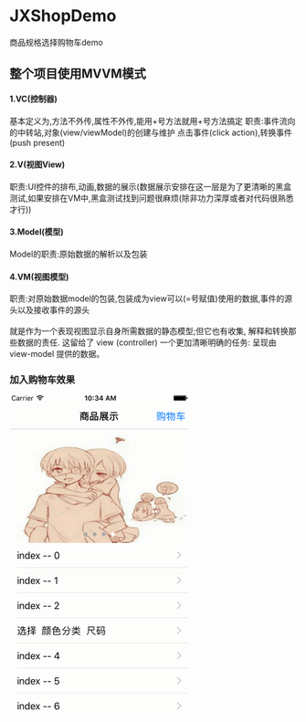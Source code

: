 # JXShopDemo
商品规格选择购物车demo

## 整个项目使用MVVM模式

<p>

#### 1.VC(控制器)
基本定义为,方法不外传,属性不外传,能用+号方法就用+号方法搞定
职责:事件流向的中转站,对象(view/viewModel)的创建与维护
点击事件(click action),转换事件(push present)

#### 2.V(视图View)
职责:UI控件的排布,动画,数据的展示(数据展示安排在这一层是为了更清晰的黑盒测试,如果安排在VM中,黑盒测试找到问题很麻烦(除非功力深厚或者对代码很熟悉才行))

#### 3.Model(模型)
Model的职责:原始数据的解析以及包装

#### 4.VM(视图模型)
职责:对原始数据model的包装,包装成为view可以(=号赋值)使用的数据,事件的源头以及接收事件的源头
</br>
<br />
就是作为一个表现视图显示自身所需数据的静态模型;但它也有收集, 解释和转换那些数据的责任. 这留给了 view (controller) 一个更加清晰明确的任务: 呈现由 view-model 提供的数据。

</p>

### 加入购物车效果
![image](https://github.com/HJXIcon/JXShopDemo/blob/master/JXShopDemo/images/chooseGood.gif)
